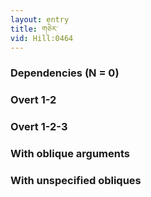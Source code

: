 ```yaml
---
layout: entry
title: གཅེར་
vid: Hill:0464
---
```

### Dependencies (N = 0)


### Overt 1-2


### Overt 1-2-3


### With oblique arguments


### With unspecified obliques
